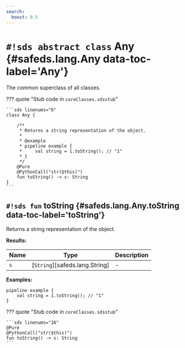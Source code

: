 ```yaml
---
search:
  boost: 0.5
---
```


# `#!sds abstract class` Any {#safeds.lang.Any data-toc-label='Any'}

The common superclass of all classes.

??? quote "Stub code in `coreClasses.sdsstub`"

    ```sds linenums="6"
    class Any {

        /**
         * Returns a string representation of the object.
         *
         * @example
         * pipeline example {
         *     val string = 1.toString(); // "1"
         * }
         */
        @Pure
        @PythonCall("str($this)")
        fun toString() -> s: String
    }
    ```

## `#!sds fun` toString {#safeds.lang.Any.toString data-toc-label='toString'}

Returns a string representation of the object.

**Results:**

| Name | Type | Description |
|------|------|-------------|
| `s` | [`String`][safeds.lang.String] | - |

**Examples:**

```sds hl_lines="2"
pipeline example {
    val string = 1.toString(); // "1"
}
```

??? quote "Stub code in `coreClasses.sdsstub`"

    ```sds linenums="16"
    @Pure
    @PythonCall("str($this)")
    fun toString() -> s: String
    ```
